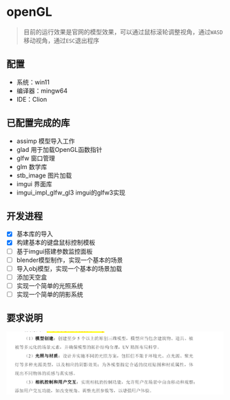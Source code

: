 # openGL
> 目前的运行效果是官网的模型效果，可以通过鼠标滚轮调整视角，通过`WASD`移动视角，通过`ESC`退出程序
## 配置
- 系统：win11
- 编译器：mingw64
- IDE：Clion

## 已配置完成的库
- assimp 模型导入工作
- glad 用于加载OpenGL函数指针
- glfw 窗口管理
- glm 数学库
- stb_image 图片加载
- imgui 界面库
- imgui_impl_glfw_gl3 imgui的glfw3实现

## 开发进程
- [x] 基本库的导入
- [x] 构建基本的键盘鼠标控制模板
- [ ] 基于imgui搭建参数监控面板 
- [ ] blender模型制作，实现一个基本的场景
- [ ] 导入obj模型，实现一个基本的场景加载
- [ ] 添加天空盒
- [ ] 实现一个简单的光照系统
- [ ] 实现一个简单的阴影系统

## 要求说明
![img.png](img/img.png)

